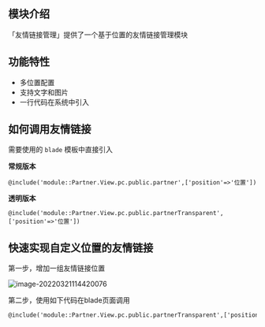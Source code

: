 ## 模块介绍

「友情链接管理」提供了一个基于位置的友情链接管理模块

## 功能特性

- 多位置配置
- 支持文字和图片
- 一行代码在系统中引入

## 如何调用友情链接

需要使用的 `blade` 模板中直接引入

**常规版本**

```
@include('module::Partner.View.pc.public.partner',['position'=>'位置'])
```

**透明版本**

```
@include('module::Partner.View.pc.public.partnerTransparent',['position'=>'位置'])
```

## 快速实现自定义位置的友情链接

第一步，增加一组友情链接位置

![image-20220321114420076](https://ms-assets.modstart.com/data/image/2022/03/21/13461_n5p9_9856.png)

第二步，使用如下代码在blade页面调用

```html
@include('module::Partner.View.pc.public.partnerTransparent',['position'=>'位置'])
```
